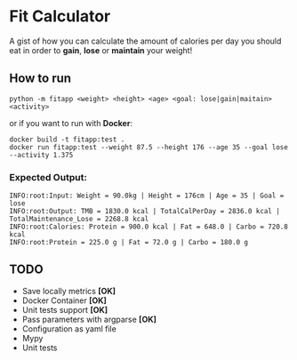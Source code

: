 # Fit Calculator

A gist of how you can calculate the amount of calories per day you should eat in order to **gain**, 
**lose** or **maintain** your weight!

## How to run

```
python -m fitapp <weight> <height> <age> <goal: lose|gain|maitain> <activity>
```

or if you want to run with **Docker**:

```
docker build -t fitapp:test .
docker run fitapp:test --weight 87.5 --height 176 --age 35 --goal lose --activity 1.375
```

### Expected Output:
```
INFO:root:Input: Weight = 90.0kg | Height = 176cm | Age = 35 | Goal = lose
INFO:root:Output: TMB = 1830.0 kcal | TotalCalPerDay = 2836.0 kcal | TotalMaintenance_Lose = 2268.8 kcal
INFO:root:Calories: Protein = 900.0 kcal | Fat = 648.0 | Carbo = 720.8 kcal
INFO:root:Protein = 225.0 g | Fat = 72.0 g | Carbo = 180.0 g
```

## TODO
- Save locally metrics **[OK]**
- Docker Container **[OK]**
- Unit tests support **[OK]**
- Pass parameters with argparse **[OK]**
- Configuration as yaml file
- Mypy
- Unit tests